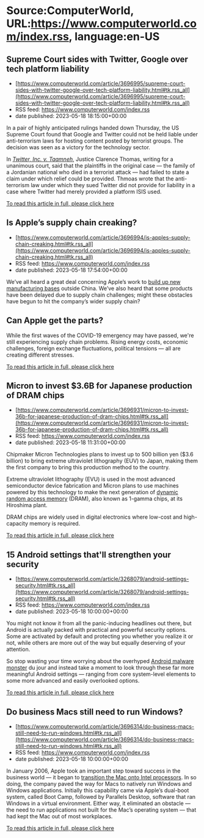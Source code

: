 # Source:ComputerWorld, URL:https://www.computerworld.com/index.rss, language:en-US

## Supreme Court sides with Twitter, Google over tech platform liability
 - [https://www.computerworld.com/article/3696995/supreme-court-sides-with-twitter-google-over-tech-platform-liability.html#tk.rss_all](https://www.computerworld.com/article/3696995/supreme-court-sides-with-twitter-google-over-tech-platform-liability.html#tk.rss_all)
 - RSS feed: https://www.computerworld.com/index.rss
 - date published: 2023-05-18 18:15:00+00:00

<article>
	<section class="page">
<p>In a pair of highly anticipated rulings handed down Thursday, the US Supreme Court found that Google and Twitter could not be held liable under anti-terrorism laws for hosting content posted by terrorist groups. The decision was seen as a victory for the technology sector.</p><p>In <a href="https://www.supremecourt.gov/opinions/22pdf/21-1496_d18f.pdf" rel="noopener nofollow" target="_blank"><em>Twitter, Inc. v. Taamneh</em></a>, Justice Clarence Thomas, writing for a unanimous court, said that the plaintiffs in the original case — the family of a Jordanian national who died in a terrorist attack — had failed to state a claim under which relief could be provided. Thmoas wrote that the anti-terrorism law under which they sued Twitter did not provide for liability in a case where Twitter had merely provided a platform ISIS used.</p><p class="jumpTag"><a href="https://www.computerworld.com/article/3696995/supreme-court-sides-with-twitter-google-over-tech-platform-liability.html#jump">To read this article in full, please click here</a></p></section></article>

## Is Apple’s supply chain creaking?
 - [https://www.computerworld.com/article/3696994/is-apples-supply-chain-creaking.html#tk.rss_all](https://www.computerworld.com/article/3696994/is-apples-supply-chain-creaking.html#tk.rss_all)
 - RSS feed: https://www.computerworld.com/index.rss
 - date published: 2023-05-18 17:54:00+00:00

<article>
	<section class="page">
<p>We’ve all heard a great deal concerning Apple’s work to <a href="https://www.computerworld.com/article/3689970/apples-supply-chain-is-accelerating-the-move-to-india.html">build up new manufacturing bases</a> outside China. We’ve also heard that some products have been delayed due to supply chain challenges; might these obstacles have begun to hit the company’s wider supply chain?</p><h2><strong>Can Apple get the parts?</strong></h2>
<p>While the first waves of the COVID-19 emergency may have passed, we're still experiencing supply chain problems. Rising energy costs, economic challenges, foreign exchange fluctuations, political tensions — all are creating different stresses.</p><p class="jumpTag"><a href="https://www.computerworld.com/article/3696994/is-apples-supply-chain-creaking.html#jump">To read this article in full, please click here</a></p></section></article>

## Micron to invest $3.6B for Japanese production of DRAM chips
 - [https://www.computerworld.com/article/3696931/micron-to-invest-36b-for-japanese-production-of-dram-chips.html#tk.rss_all](https://www.computerworld.com/article/3696931/micron-to-invest-36b-for-japanese-production-of-dram-chips.html#tk.rss_all)
 - RSS feed: https://www.computerworld.com/index.rss
 - date published: 2023-05-18 11:31:00+00:00

<article>
	<section class="page">
<p>Chipmaker Micron Technologies plans to invest up to 500 billion yen ($3.6 billion) to bring extreme ultraviolet lithography (EUV) to Japan, making them the first company to bring this production method to the country.</p><p>Extreme ultraviolet lithography (EVU) is used in the most advanced semiconductor device fabrication and Micron plans to use machines powered by this technology to make the next generation of <a href="https://www.computerworld.com/article/3109200/dram-to-live-on-as-ddr5-memory.html">dynamic random access memory</a> (DRAM), also known as 1-gamma chips, at its Hiroshima plant.</p><p>DRAM chips are widely used in digital electronics where low-cost and high-capacity memory is required.</p><p class="jumpTag"><a href="https://www.computerworld.com/article/3696931/micron-to-invest-36b-for-japanese-production-of-dram-chips.html#jump">To read this article in full, please click here</a></p></section></article>

## 15 Android settings that'll strengthen your security
 - [https://www.computerworld.com/article/3268079/android-settings-security.html#tk.rss_all](https://www.computerworld.com/article/3268079/android-settings-security.html#tk.rss_all)
 - RSS feed: https://www.computerworld.com/index.rss
 - date published: 2023-05-18 10:00:00+00:00

<article>
	<section class="page">
<p>You might not know it from all the panic-inducing headlines out there, but Android is actually packed with practical and powerful security options. Some are activated by default and protecting you whether you realize it or not, while others are more out of the way but equally deserving of your attention.</p><p>So stop wasting your time worrying about the overhyped <a href="https://www.computerworld.com/article/3027231/android-malware-monster.html">Android malware monster</a> du jour and instead take a moment to look through these far more meaningful Android settings — ranging from core system-level elements to some more advanced and easily overlooked options.</p><p class="jumpTag"><a href="https://www.computerworld.com/article/3268079/android-settings-security.html#jump">To read this article in full, please click here</a></p></section></article>

## Do business Macs still need to run Windows?
 - [https://www.computerworld.com/article/3696314/do-business-macs-still-need-to-run-windows.html#tk.rss_all](https://www.computerworld.com/article/3696314/do-business-macs-still-need-to-run-windows.html#tk.rss_all)
 - RSS feed: https://www.computerworld.com/index.rss
 - date published: 2023-05-18 10:00:00+00:00

<article>
	<section class="page">
<p>In January 2006, Apple took an important step toward success in the business world — it began to <a href="https://www.computerworld.com/article/2561270/macworld-06-an-overview-of-apple-s-big-day.html">transition the Mac onto Intel processors</a>. In so doing, the company paved the way for Macs to natively run Windows and Windows applications. Initially this capability came via Apple’s dual-boot system, called Boot Camp, followed by Parallels Desktop, software that ran Windows in a virtual environment. Either way, it eliminated an obstacle — the need to run applications not built for the Mac’s operating system — that had kept the Mac out of most workplaces.</p><p class="jumpTag"><a href="https://www.computerworld.com/article/3696314/do-business-macs-still-need-to-run-windows.html#jump">To read this article in full, please click here</a></p></section></article>

